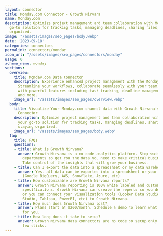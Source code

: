 ```yaml
---
layout: connector
title: Monday.com Connector - Growth Nirvana
name: Monday.com
description: Optimize project management and team collaboration with Monday.com, your
  go-to solution for tracking tasks, managing deadlines, sharing files, and staying
  organized.
image: "/assets/images/seo_pages/body.webp"
date: '2023-09-18'
categories: connectors
permalink: connectors/monday
icon_url: "/assets/images/seo_pages/connectors/monday"
usage: 0
schema_name: monday
sections:
  overview:
    title: Monday.com Data Connector
    description: Experience enhanced project management with the Monday.com connector.
      Streamline your workflows, collaborate seamlessly with your team, and stay organized
      with powerful features including task tracking, deadline management, file sharing,
      and more.
    image_url: "/assets/images/seo_pages/overview.webp"
  body:
    title: Visualize Your Monday.com channel data with Growth Nirvana's Monday.com
      Connector
    description: Optimize project management and team collaboration with Monday.com,
      your go-to solution for tracking tasks, managing deadlines, sharing files, and
      staying organized.
    image_url: "/assets/images/seo_pages/body.webp"
  faq:
    title: FAQs
    questions:
    - title: What is Growth Nirvana?
      answer: Growth Nirvana is a no code analytics platform. Stop waiting for other
        departments to get you the data you need to make critical business decisions.
        Take control of the insights that will grow your business.
    - title: Can I export the data into a spreadsheet or my data warehouse?
      answer: Yes, all data can be exported into a spreadsheet or your data warehouse
        (Google BigQuery, AWS, Snowflake, Azure, etc)
    - title: How customizable are Growth Nirvana reports?
      answer: Growth Nirvana reporting is 100% white labeled and customized to your
        specifications. Growth Nirvana can create the reports so you don’t have to
        or you can connect your visualization tools (Looker Data Studio/Google Data
        Studio, Tableau, PowerBI, etc) to Growth Nirvana.
    - title: How much does Growth Nirvana cost?
      answer: Plans start at $200/month. Schedule a demo to learn what plan is best
        for you.
    - title: How long does it take to setup?
      answer: Growth Nirvana data connectors are no code so setup only requires a
        few clicks.
---
```

